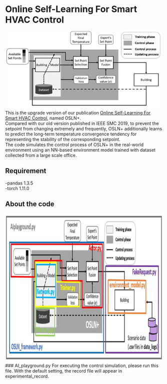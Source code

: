 # Online Self-Learning For Smart HVAC Control
<img src="./png/System.png" width="500" height="250">
This is the upgrade version of our publication <a href="https://ieeexplore.ieee.org/document/8914027">Online Self-Learning For Smart HVAC Control</a>, named OSLN+.<br>
Compared with our old version published in IEEE SMC 2019, to prevent the setpoint from changing extremely and frequently, OSLN+ additionally learns to predict the long-term temperature convergence tendency for representing the stability of the corresponding setpoint. <br>
The code simulates the control process of OSLN+ in the real-world environment using an NN-based environment model trained with dataset collected from a large scale office.

## Requirement
-pandas 1.3.5<br>
-torch 1.11.0<br>

## About the code
<img src="./png/architecture.jpg" width="750" height="475">
### AI_playground.py 
For executing the control simulation, please run this file. With the default setting, the record file will appear in experimental_record.

### 






